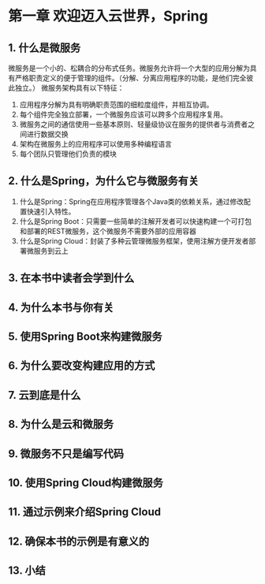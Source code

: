 # 第一章 欢迎迈入云世界，Spring

## 1. 什么是微服务
微服务是一个小的、松耦合的分布式任务。微服务允许将一个大型的应用分解为具有严格职责定义的便于管理的组件。（分解、分离应用程序的功能，是他们完全彼此独立。）
微服务架构具有以下特征：
1. 应用程序分解为具有明确职责范围的细粒度组件，并相互协调。
2. 每个组件完全独立部署，一个微服务应该可以跨多个应用程序复用。
3. 微服务之间的通信使用一些基本原则、轻量级协议在服务的提供者与消费者之间进行数据交换
4. 架构在微服务上的应用程序可以使用多种编程语言
5. 每个团队只管理他们负责的模块

## 2. 什么是Spring，为什么它与微服务有关
1. 什么是Spring：Spring在应用程序管理各个Java类的依赖关系，通过修改配置快速引入特性。
2. 什么是Spring Boot：只需要一些简单的注解开发者可以快速构建一个可打包和部署的REST微服务，这个微服务不需要外部的应用容器
3. 什么是Spring Cloud：封装了多种云管理微服务框架，使用注解方便开发者部署微服务到云上

## 3. 在本书中读者会学到什么


## 4. 为什么本书与你有关

## 5. 使用Spring Boot来构建微服务

## 6. 为什么要改变构建应用的方式

## 7. 云到底是什么

## 8. 为什么是云和微服务

## 9. 微服务不只是编写代码

## 10. 使用Spring Cloud构建微服务

## 11. 通过示例来介绍Spring Cloud

## 12. 确保本书的示例是有意义的

## 13. 小结